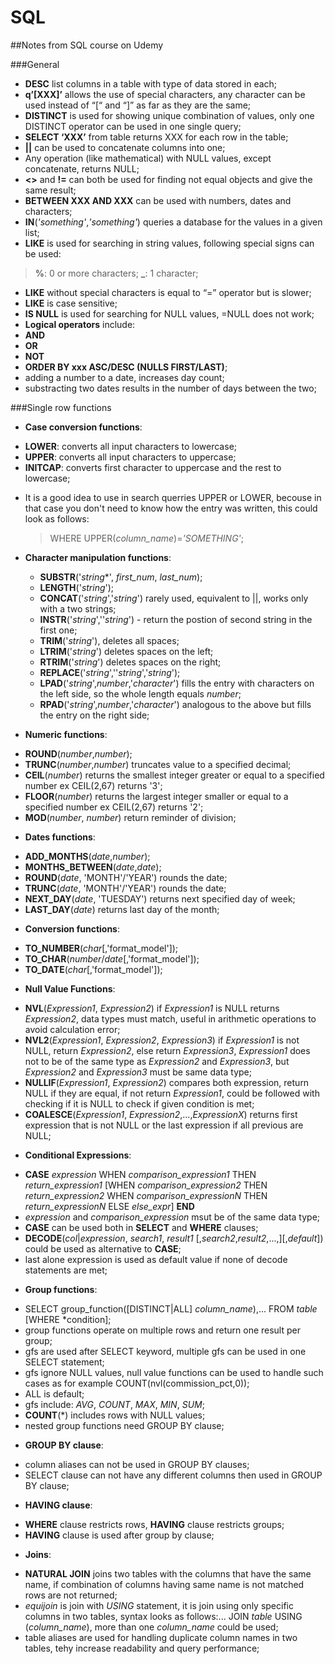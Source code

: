 # SQL

##Notes from SQL course on Udemy

###General

*	**DESC** list columns in a table with type of data stored in each;
*	**q’[XXX]’** allows the use of special characters, any character can be used instead of “[“ and “]” as far as they are the same;
*	**DISTINCT** is used for showing unique combination of values, only one DISTINCT operator can be used in one single query;
*	**SELECT ‘XXX’** from table returns XXX for each row in the table;
*	**||** can be used to concatenate columns into one;
*	Any operation (like mathematical) with NULL values, except concatenate, returns NULL;
*	**<>** and **!=** can both be used for finding not equal objects and give the same result;
*	**BETWEEN XXX AND XXX** can be used with numbers, dates and characters;
*	**IN**(*'something'*,*'something'*) queries a database for the values in a given list;
*	**LIKE** is used for searching in string values, following special signs can be used:
>	**%**: 0 or more characters;
>	**_**: 1 character;
*	**LIKE** without special characters is equal to “=” operator but is slower;
*	**LIKE** is case sensitive;
*	**IS NULL** is used for searching for NULL values, =NULL does not work;
*	**Logical operators** include:
  *	**AND**
  *	**OR**
  *	**NOT**
*	**ORDER BY xxx ASC/DESC (NULLS FIRST/LAST)**;
*	adding a number to a date, increases day count;
*	substracting two dates results in the number of days between the two;

###Single row functions
*	**Case conversion functions**:
  -	**LOWER**: converts all input characters to lowercase;
  -	**UPPER**: converts all input characters to uppercase;
  -	**INITCAP**: converts first character to uppercase and the rest to lowercase;
* It is a good idea to use in search querries UPPER or LOWER, becouse in that case you don't need to know how the entry was written, this could look as follows:
  > WHERE UPPER(*column_name*)=*'SOMETHING'*;
* **Character manipulation functions**:
  - **SUBSTR**('*string**', *first_num*, *last_num*);
  - **LENGTH**('*string*');
  - **CONCAT**('*string*','*string*') rarely used, equivalent to ||, works only with a two strings;
  - **INSTR**('*string*',''*string*') - return the postion of second string in the first one;
  - **TRIM**('*string*'), deletes all spaces;
  - **LTRIM**('*string*') deletes spaces on the left;
  - **RTRIM**('*string*') deletes spaces on the right;
  - **REPLACE**('*string*',''*string*','*string*');
  - **LPAD**('*string*',*number*,'*character*') fills the entry with characters on the left side, so the whole length equals *number*;
  - **RPAD**('*string*',*number*,'*character*') analogous to the above but fills the entry on the right side;
  
*	**Numeric functions**:
  - **ROUND**(*number*,*number*);
  - **TRUNC**(*number*,*number*) truncates value to a specified decimal;
  - **CEIL**(*number*) returns the smallest integer greater or equal to a specified number ex CEIL(2,67) returns '3';
  - **FLOOR**(*number*) returns the largest integer smaller or equal to a specified number ex CEIL(2,67) returns '2';
  - **MOD**(*number*, *number*) return reminder of division;

*	**Dates functions**:
  - **ADD_MONTHS**(*date*,*number*);
  - **MONTHS_BETWEEN**(*date*,*date*);
  - **ROUND**(*date*, 'MONTH'/'YEAR') rounds the date;
  - **TRUNC**(*date*, 'MONTH'/'YEAR') rounds the date;
  - **NEXT_DAY**(*date*, 'TUESDAY') returns next specified day of week;
  - **LAST_DAY**(*date*) returns last day of the month;

*	**Conversion functions**:
  - **TO_NUMBER**(*char*[,'format_model']);
  - **TO_CHAR**(*number*/*date*[,'format_model']);
  - **TO_DATE**(*char*[,'format_model']);

*	**Null Value Functions**:
  - **NVL**(*Expression1*, *Expression2*) if *Expression1* is NULL returns *Expression2*, data types must match, useful in arithmetic operations to avoid calculation error;
  - **NVL2**(*Expression1*, *Expression2*, *Expression3*) if *Expression1* is not NULL, return *Expression2*, else return *Expression3*, *Expression1* does not to be of the same type as *Expression2* and *Expression3*, but *Expression2* and *Expression3* must be same data type;
  - **NULLIF**(*Expression1*, *Expression2*) compares both expression, return NULL if they are equal, if not return *Expression1*, could be followed with checking if it is NULL to check if given condition is met;
  - **COALESCE**(*Expression1*, *Expression2*,...,*ExpressionX*) returns first expression that is not NULL or the last expression if all previous are NULL;

*	**Conditional Expressions**:
  - **CASE** *expression* WHEN *comparison_expression1* THEN *return_expression1*
  [WHEN *comparison_expression2* THEN *return_expression2*
  WHEN *comparison_expressionN* THEN *return_expressionN*
  ELSE *else_expr*] **END**
  - *expression* and *comparison_expression* msut be of the same data type;
  - **CASE** can be used both in **SELECT** and **WHERE** clauses;
  - **DECODE**(*col*|*expression*, *search1*, *result1* [,*search2*,*result2*,...,][,*default*]) could be used as alternative to **CASE**;
  - last alone expression is used as default value if none of decode statements are met;
 
*	**Group functions**:
  - SELECT group_function([DISTINCT|ALL] *column_name*),... FROM *table* [WHERE *condition];
  - group functions operate on multiple rows and return one result per group;
  - gfs are used after SELECT keyword, multiple gfs can be used in one SELECT statement;
  - gfs ignore NULL values, null value functions can be used to handle such cases as for example COUNT(nvl(commission_pct,0));
  - ALL is default;
  - gfs include: *AVG*, *COUNT*, *MAX*, *MIN*, *SUM*;
  - **COUNT**(*) includes rows with NULL values;
  - nested group functions need GROUP BY clause;
 
*	**GROUP BY clause**:
  - column aliases can not be used in GROUP BY clauses;
  - SELECT clause can not have any different columns then used in GROUP BY clause;

*	**HAVING clause**:
  - **WHERE** clause restricts rows, **HAVING** clause restricts groups;
  - **HAVING** clause is used after group by clause;
 
*	**Joins**:
  - **NATURAL JOIN** joins two tables with the columns that have the same name, if combination of columns having same name is not matched rows are not returned;
  - *equijoin* is join with *USING* statement, it is join using only specific columns in two tables, syntax looks as follows:... JOIN *table* USING (*column_name*), more than one *column_name* could be used;
  - table aliases are used for handling duplicate column names in two tables, tehy increase readability and query performance;

